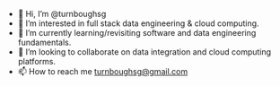 - 👋 Hi, I’m @turnboughsg
- 👀 I’m interested in full stack data engineering & cloud computing.
- 🌱 I’m currently learning/revisiting software and data engineering fundamentals. 
- 💞️ I’m looking to collaborate on data integration and cloud computing platforms.
- 📫 How to reach me turnboughsg@gmail.com

<!---
turnboughsg/turnboughsg is a ✨ special ✨ repository because its `README.md` (this file) appears on your GitHub profile.
You can click the Preview link to take a look at your changes.
--->
